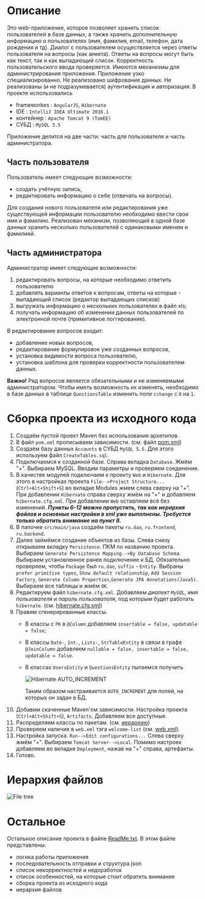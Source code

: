 # Описание
   Это web-приложение, которое позволяет хранить список пользователей в базе данных, а также хранить дополнительную информацию о пользователях (имя, фамилия, email, телефон, дата рождения и тд). Диалог с пользователем осуществляется через ответы пользователя на вопросы (как анкета). Ответы на вопросы могут быть как текст, так и как выпадающий список. Корректность пользовательского ввода проверяется. Имеются механизмы для администрирования приложения.
   Приложение узко специализированно. Не реализовано шифрование данных. Не реализованы (и не подразумевается) аутентификация и авторизация.
   В проекте использовались
* frameworkes : `AngularJS`, `Hibernate`
* IDE : `IntelliJ IDEA Ultimate 2016.1`
* контейнер : `Apache Tomcat 9 (TomEE)`
* СУБД : `MySQL 5.5`

Приложение делится на две части: часть для пользователя и часть администратора.

## Часть пользователя
   Пользователь имеет следующие возможности:
* создать учётную запись,
* редактировать информацию о себе (отвечать на вопросы).

Для создания нового пользователя или редактирования уже существующей информации пользователю необходимо ввести свои имя и фамилию. Реализован механизм, позволяющий в одной базе данных хранить несколько пользователей с одинаковыми именем и фамилией.

## Часть администратора
   Администратор имеет следующие возможности:

1. редактировать вопросы, на которые необходимо ответить пользователю
2. добавлять варианты ответов к вопросам, ответы на которые - выпадающий список (редактор выпадающих списков)
3. выгружать информацию о нескольких пользователях в файл xls;
4. получать информацию об изменении данных пользователей по электронной почте (примитивное логгирование).

В редактирование вопросов входит:
* добавление новых вопросов,
* редактирование формулировок уже созданных вопросов,
* установка видимости вопроса пользователю,
* установка шаблона для проверки корректности пользователем данных.

**Важно!** Ряд вопросов является обязательными и не изменяемыми администратором. Чтобы иметь возможность их изменять, необходимо в базе данных в таблице `QuestionsTable` изменить поле `cchange` с `0` на `1`.

# Сборка проекта из исходного кода

 1. Создаём пустой проект Maven без использования архетипов.
 2. В файл `pom.xml` прописываем зависимости. (см. файл [pom.xml](https://github.com/kadze009/Accounts/blob/master/AccauntsWebApp/pom.xml))
 3. Создаём базу данных `Accaunts` в СУБД `MySQL 5.5`. Для этого используем файл `CreateTables.sql`.
 4. Подключаемся к созданной базе. Справа вкладка `Database`. Жмём "+". Выбираем MySQL. Вводим
    параметры и проверяем соединение.
 5. В качестве модулей подключаем к проекту `Web` и `Hibernate`. Для этого в настройках проекта
    `File-->Project Structure...` (`Ctrl+Alt+Shift+S`) во вкладке Modules жмем слева сверху на "+". При
    добавлении `Hibernate` справа сверху жмём на "+" и добавляем `hibernate.cfg.xml`. При добавлении `Web`
    оставляем всё без изменений. _**Пункты 6-12 можно пропустить, так как иерархия файлов и основные настройки в xml уже выполнены. Требуется только обратить внимание на пункт 8.**_
 6. В папочке `src/main/java` создаём пакеты `ru.dao`, `ru.frontend`, `ru.backend`.
 7. Далее займёмся создание объектов из базы. Слева снизу открываем вкладку `Persistence`. ПКМ по
    названию проекта. Выбираем `Generate Persistence Mapping-->By Database Schema`. Выбираем
    установленное ранее подключение к БД. Обязательно проверяем, чтобы `Package` был `ru.dao`,
    `suffix` - `Entity`. Выбраны `prefer primitive types`, `Show default relationship`,
    `Add Session Factory`, `Generate Column Properties`,`Generate JPA Annotations(Java5)`. Выбираем
    все таблицы и жмём `OK`.
 8. Редактируем файл `hibernate.cfg.xml`. Добавляем _диалект `MySQL`_, _имя пользователя_ и _пароль пользователя_, под которым будет работать `hibernate`. (см. [hibernate.cfg.xml](https://github.com/kadze009/Accounts/blob/master/AccauntsWebApp/src/main/resources/hibernate.cfg.xml))
 9. Правим сгенерированные классы.
    - В классы с `PK` в `@Column` добавляем `insertable = false, updatable = false`;
    - В классы `Date-`, `Int-`, `Lists-`, `StrTableEntity` в связи в графе `@JoinColumn` добавляем `nullable = false, insertable = false, updatable = false`.
    - В классах `UsersEntity` и `QuestionsEntity` пытаемся получить

      ![Hibernate AUTO_INCREMENT](https://github.com/kadze009/Accounts/blob/master/img/Hibernate_auto_increment.jpg)

      Таким образом настраивается `AUTO_INCREMENT` для полей, на которых он задан в БД.
 10. Добавим скаченные Maven'ом зависимости. Настройка проекта (`Ctrl+Alt+Shift+S`), `Artifacts`. Добавляем все доступные.
 11. Распределяем классы по пакетам. (см. [иерархию](https://github.com/kadze009/Accounts/blob/master/ReadMe.txt))
 12. Проверяем наличие в `web.xml` тэга `welcome-list` (см. [web.xml](https://github.com/kadze009/Accounts/blob/master/AccauntsWebApp/web/WEB-INF/web.xml)).
 13. Настройка запуска. `Run-->Edit configurations...` Слева сверху жмём "+". Выбираем
     `Tomcat Server-->Local`. Помимо настроек добавляем во вкладке `Deployment`, нажав на "+" справа,
     артефакты.
 14. Готово.

# Иерархия файлов

![File tree](https://github.com/kadze009/Accounts/blob/master/img/file_tree.jpg)

# Остальное

Остальное описание проекта в файле [ReadMe.txt](https://github.com/kadze009/Accounts/blob/master/ReadMe.txt). В этом файле представлены:
* логика работы приложения
* последовательность отправки и структура json
* список некорректностей и недоработок
* список особенностей, на которые стоит обратить внимание
* сборка проекта из исходного кода
* иерархия файлов
